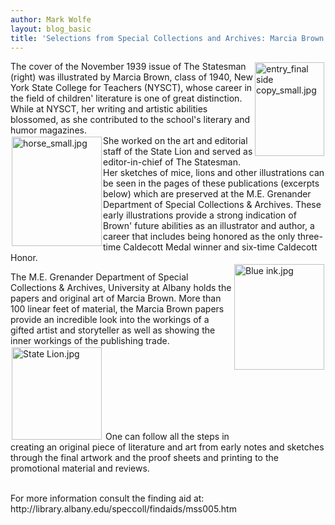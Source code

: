 ```yaml
---
author: Mark Wolfe
layout: blog_basic
title: 'Selections from Special Collections and Archives: Marcia Brown'
---
```

<div class="entry-body">
<p><img align="right" alt="entry_final side copy_small.jpg" height="150" hspace="2" src="{{ site.url }}/posts-img/entry_final%20side%20copy_small.jpg" vspace="2" width="111"/></p>
<p>The cover of the November 1939 issue of The Statesman (right) was illustrated by Marcia Brown, class of 1940, New York State College for Teachers (NYSCT), whose career in the field of children' literature is one of great distinction.  While at NYSCT, her writing and artistic abilities blossomed, as she contributed to the school's literary and humor magazines. <br/>
<img align="left" alt="horse_small.jpg" height="175" hspace="2" src="{{ site.url }}/posts-img/horse_small.jpg" vspace="2" width="144"/>She worked on the art and editorial staff of the State Lion and served as editor-in-chief of The Statesman.  Her sketches of mice, lions and other illustrations can be seen in the pages of these publications (excerpts below) which are preserved at the M.E. Grenander Department of Special Collections &amp; Archives. These early illustrations provide a strong indication of Brown' future abilities as an illustrator and author, a career that includes being honored as the only three-time Caldecott Medal winner and six-time Caldecott Honor. <br/>
<img align="right" alt="Blue ink.jpg" height="169" hspace="2" src="{{ site.url }}/posts-img/Blue%20ink.jpg" vspace="2" width="144"/></p>
<p>The M.E. Grenander Department of Special Collections &amp; Archives, University at Albany holds the papers and original art of Marcia Brown.  More than 100 linear feet of material, the Marcia Brown papers provide an incredible look into the workings of a gifted artist and storyteller as well as showing the inner workings of the publishing trade. <img align="leftt" alt="State Lion.jpg" height="148" hspace="2" src="{{ site.url }}/posts-img/State%20Lion.jpg" vspace="2" width="144"/> One can follow all the steps in creating an original piece of literature and art from early notes and sketches through the final artwork and the proof sheets and printing to the promotional material and reviews. </p>
<p><br/>
For more information consult the finding aid at: <br/>
<ahref="http: findaids="" library.albany.edu="" mss005.htm"="" speccoll="">http://library.albany.edu/speccoll/findaids/mss005.htm</ahref="http:></p></div>
